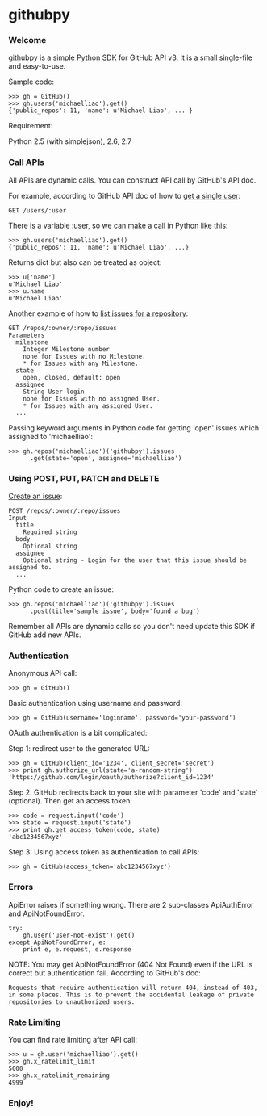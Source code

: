 githubpy
========

### Welcome

githubpy is a simple Python SDK for GitHub API v3. It is a small single-file and easy-to-use.

Sample code:

```
>>> gh = GitHub()
>>> gh.users('michaelliao').get()
{'public_repos': 11, 'name': u'Michael Liao', ... }
```

Requirement:

Python 2.5 (with simplejson), 2.6, 2.7

### Call APIs

All APIs are dynamic calls. You can construct API call by GitHub's API doc.

For example, according to GitHub API doc of how to [get a single user](http://developer.github.com/v3/users/#get-a-single-user):

```
GET /users/:user
```

There is a variable :user, so we can make a call in Python like this:

```
>>> gh.users('michaelliao').get()
{'public_repos': 11, 'name': u'Michael Liao', ...}
```

Returns dict but also can be treated as object:

```
>>> u['name']
u'Michael Liao'
>>> u.name
u'Michael Liao'
```

Another example of how to [list issues for a repository](http://developer.github.com/v3/issues/#list-issues-for-a-repository):

```
GET /repos/:owner/:repo/issues
Parameters
  milestone
    Integer Milestone number
    none for Issues with no Milestone.
    * for Issues with any Milestone.
  state
    open, closed, default: open
  assignee
    String User login
    none for Issues with no assigned User.
    * for Issues with any assigned User.
  ...
```

Passing keyword arguments in Python code for getting 'open' issues which assigned to 'michaelliao':

```
>>> gh.repos('michaelliao')('githubpy').issues
      .get(state='open', assignee='michaelliao')
```

### Using POST, PUT, PATCH and DELETE

[Create an issue](http://developer.github.com/v3/issues/#create-an-issue):

```
POST /repos/:owner/:repo/issues
Input
  title
    Required string
  body
    Optional string
  assignee
    Optional string - Login for the user that this issue should be assigned to.
  ...
```

Python code to create an issue:

```
>>> gh.repos('michaelliao')('githubpy').issues
      .post(title='sample issue', body='found a bug')
```

Remember all APIs are dynamic calls so you don't need update this SDK if GitHub add new APIs.

### Authentication

Anonymous API call:

```
>>> gh = GitHub()
```

Basic authentication using username and password:

```
>>> gh = GitHub(username='loginname', password='your-password')
```

OAuth authentication is a bit complicated:

Step 1: redirect user to the generated URL:

```
>>> gh = GitHub(client_id='1234', client_secret='secret')
>>> print gh.authorize_url(state='a-random-string')
'https://github.com/login/oauth/authorize?client_id=1234'
```

Step 2: GitHub redirects back to your site with parameter 'code' and 'state' (optional). Then get an access token:

```
>>> code = request.input('code')
>>> state = request.input('state')
>>> print gh.get_access_token(code, state)
'abc1234567xyz'
```

Step 3: Using access token as authentication to call APIs:

```
>>> gh = GitHub(access_token='abc1234567xyz')
```

### Errors

ApiError raises if something wrong. There are 2 sub-classes ApiAuthError and ApiNotFoundError.

```
try:
    gh.user('user-not-exist').get()
except ApiNotFoundError, e:
    print e, e.request, e.response
```

NOTE: You may get ApiNotFoundError (404 Not Found) even if the URL is correct but authentication fail. According to GitHub's doc:

```
Requests that require authentication will return 404, instead of 403, 
in some places. This is to prevent the accidental leakage of private 
repositories to unauthorized users.
```

### Rate Limiting

You can find rate limiting after API call:

```
>>> u = gh.user('michaelliao').get()
>>> gh.x_ratelimit_limit
5000
>>> gh.x_ratelimit_remaining
4999
```

### Enjoy!
